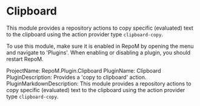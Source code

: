 # Clipboard

This module provides a repository actions to copy specific (evaluated) text to the clipboard using the action provider type `clipboard-copy`.

To use this module, make sure it is enabled in RepoM by opening the menu and navigate to 'Plugins'. When enabling or disabling a plugin, you should restart RepoM.

ProjectName: RepoM.Plugin.Clipboard
PluginName: Clipboard
PluginDescription: Provides a 'copy to clipboard' action.
PluginMarkdownDescription: This module provides a repository actions to copy specific (evaluated) text to the clipboard using the action provider type `clipboard-copy`.